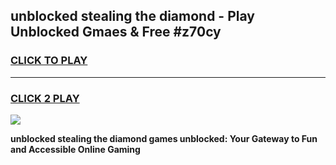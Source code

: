 
## unblocked stealing the diamond - Play Unblocked Gmaes & Free #z70cy
<h3>
<a href="https://news.freeplayer.one?title=unblocked_stealing_the_diamond&ref=03M">CLICK TO PLAY</a></h3>
<hr>

<h3>
<a href="https://news.freeplayer.one?title=unblocked_stealing_the_diamond&ref=03M">CLICK 2 PLAY</a>
  
</h3>

<a href="https://news.freeplayer.one?title=unblocked_stealing_the_diamond&ref=03M"><img src="https://clearcache.store/games.png"></a>


**unblocked stealing the diamond games unblocked: Your Gateway to Fun and Accessible Online Gaming**
